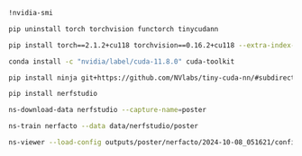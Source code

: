 ```bash
!nvidia-smi
```

```bash
pip uninstall torch torchvision functorch tinycudann
```

```bash
pip install torch==2.1.2+cu118 torchvision==0.16.2+cu118 --extra-index-url https://download.pytorch.org/whl/cu118
```

```bash
conda install -c "nvidia/label/cuda-11.8.0" cuda-toolkit 
```

```bash
pip install ninja git+https://github.com/NVlabs/tiny-cuda-nn/#subdirectory=bindings/torch 
```

```bash
pip install nerfstudio
```

```bash
ns-download-data nerfstudio --capture-name=poster 
```

```bash
ns-train nerfacto --data data/nerfstudio/poster  
```

```bash
ns-viewer --load-config outputs/poster/nerfacto/2024-10-08_051621/config.yml
```
